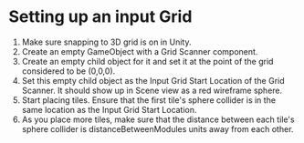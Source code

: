 # Setting up an input Grid

1. Make sure snapping to 3D grid is on in Unity.
2. Create an empty GameObject with a Grid Scanner component.
3. Create an empty child object for it and set it at the point of the grid considered to be (0,0,0).
4. Set this empty child object as the Input Grid Start Location of the Grid Scanner. It should show up in Scene view as a red wireframe sphere.
5. Start placing tiles. Ensure that the first tile's sphere collider is in the same location as the Input Grid Start Location.
6. As you place more tiles, make sure that the distance between each tile's sphere collider is distanceBetweenModules units away from each other. 

